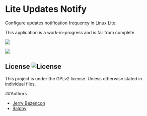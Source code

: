 Lite Updates Notify
================

Configure updates notification frequency in Linux Lite.

This application is a work-in-progress and is far from complete.

![](http://i.imgur.com/blCUMo4.png)

![](http://i.imgur.com/rXuORZq.png)

## License ![License](https://img.shields.io/badge/license-GPLv2-green.svg)

This project is under the GPLv2 license. Unless otherwise stated in individual files.

##Authors
- [Jerry Bezencon](https://github.com/linuxlite/)
- [Ralphy](https://github.com/ralphys)
